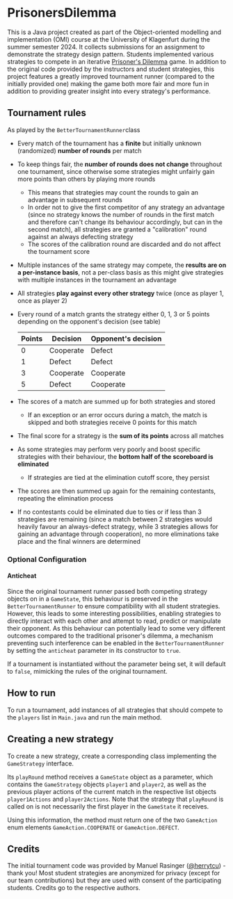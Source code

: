 # PrisonersDilemma

This is a Java project created as part of the Object-oriented modelling and implementation (OMI) course at the University of Klagenfurt during the summer semester 2024. It collects submissions for an assignment to demonstrate the strategy design pattern. Students implemented various strategies to compete in an iterative [Prisoner's Dilemma](https://en.wikipedia.org/wiki/Prisoner%27s_dilemma) game. In addition to the original code provided by the instructors and student strategies, this project features a greatly improved tournament runner (compared to the initially provided one) making the game both more fair and more fun in addition to providing greater insight into every strategy's performance.

## Tournament rules

As played by the `BetterTournamentRunner`class

* Every match of the tournament has a **finite** but initially unknown (randomized) **number of rounds** per match
* To keep things fair, the **number of rounds does not change** throughout one tournament, since otherwise some strategies might unfairly gain more points than others by playing more rounds
  * This means that strategies may count the rounds to gain an advantage in subsequent rounds
  * In order not to give the first competitor of any strategy an advantage (since no strategy knows the number of rounds in the first match and therefore can't change its behaviour accordingly, but can in the second match), all strategies are granted a "calibration" round against an always defecting strategy
  * The scores of the calibration round are discarded and do not affect the tournament score
* Multiple instances of the same strategy may compete, the **results are on a per-instance basis**, not a per-class basis as this might give strategies with multiple instances in the tournament an advantage
* All strategies **play against every other strategy** twice (once as player 1, once as player 2)
* Every round of a match grants the strategy either 0, 1, 3 or 5 points depending on the opponent's decision (see table)

  | Points | Decision  | Opponent's decision |
  |--------|-----------|---------------------|
  | 0      | Cooperate | Defect              |
  | 1      | Defect    | Defect              |
  | 3      | Cooperate | Cooperate           |
  | 5      | Defect    | Cooperate           |

* The scores of a match are summed up for both strategies and stored
  * If an exception or an error occurs during a match, the match is skipped and both strategies receive 0 points for this match
* The final score for a strategy is the **sum of its points** across all matches
* As some strategies may perform very poorly and boost specific strategies with their behaviour, the **bottom half of the scoreboard is eliminated**
  * If strategies are tied at the elimination cutoff score, they persist
* The scores are then summed up again for the remaining contestants, repeating the elimination process
* If no contestants could be eliminated due to ties or if less than 3 strategies are remaining (since a match between 2 strategies would heavily favour an always-defect strategy, while 3 strategies allows for gaining an advantage through cooperation), no more eliminations take place and the final winners are determined

### Optional Configuration
#### Anticheat
Since the original tournament runner passed both competing strategy objects on in a `GameState`, this behaviour is preserved in the `BetterTournamentRunner` to ensure compatibility with all student strategies. However, this leads to some interesting possibilities, enabling strategies to directly interact with each other and attempt to read, predict or manipulate their opponent. As this behaviour can potentially lead to some very different outcomes compared to the traditional prisoner's dilemma, a mechanism preventing such interference can be enabled in the `BetterTournamentRunner` by setting the `anticheat` parameter in its constructor to `true`.

If a tournament is instantiated without the parameter being set, it will default to `false`, mimicking the rules of the original tournament.

## How to run

To run a tournament, add instances of all strategies that should compete to the `players` list in `Main.java` and run the main method.

## Creating a new strategy
To create a new strategy, create a corresponding class implementing the `GameStrategy` interface. 

Its `playRound` method receives a `GameState` object as a parameter, which contains the `GameStrategy` objects `player1` and `player2`, as well as the previous player actions of the current match in the respective list objects `player1Actions` and `player2Actions`. Note that the strategy that `playRound` is called on is not necessarily the first player in the `GameState` it receives.

Using this information, the method must return one of the two `GameAction` enum elements `GameAction.COOPERATE` or `GameAction.DEFECT`.

## Credits

The initial tournament code was provided by Manuel Rasinger ([@herrytcu](https://github.com/herrytco)) - thank you!
Most student strategies are anonymized for privacy (except for our team contributions) but they are used with consent of the participating students. Credits go to the respective authors.
